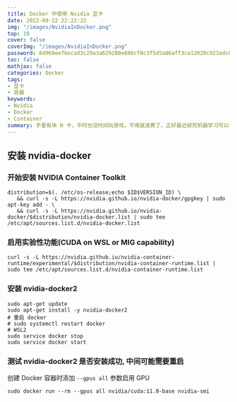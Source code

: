 ```yaml
---
title: Docker 中使用 Nvidia 显卡
date: 2022-09-22 22:22:22
img: "/images/NvidiaInDocker.png"
top: 10
cover: false
coverImg: "/images/NvidiaInDocker.png"
password: 8d969eef6ecad3c29a3a629280e686cf0c3f5d5a86aff3ca12020c923adc6c92
toc: false
mathjax: false
categories: Docker
tags:
- 显卡
- 容器
keywords:
- Nvidia
- Docker
- Container
summary: 手里有块 N 卡，平时也没时间玩游戏，不用就浪费了，正好最近研究机器学习可以使用 GPU 训练模型，要好好利用起来！来看看 Docker 中如何使用宿主机的 GPU 吧！
---
```


## 安装 nvidia-docker

### 开始安装 NVIDIA Container Toolkit

```shell
distribution=$(. /etc/os-release;echo $ID$VERSION_ID) \
   && curl -s -L https://nvidia.github.io/nvidia-docker/gpgkey | sudo apt-key add - \
   && curl -s -L https://nvidia.github.io/nvidia-docker/$distribution/nvidia-docker.list | sudo tee /etc/apt/sources.list.d/nvidia-docker.list
```

### 启用实验性功能(CUDA on WSL or MIG capability)

```shell
curl -s -L https://nvidia.github.io/nvidia-container-runtime/experimental/$distribution/nvidia-container-runtime.list | sudo tee /etc/apt/sources.list.d/nvidia-container-runtime.list
```

### 安装 nvidia-docker2

```shell
sudo apt-get update
sudo apt-get install -y nvidia-docker2
# 重启 docker
# sudo systemctl restart docker
# WSL2
sudo service docker stop
sudo service docker start
```

### 测试 nvidia-docker2 是否安装成功, 中间可能需要重启

创建 Docker 容器时添加 `--gpus all` 参数启用 GPU

```shell
sudo docker run --rm --gpus all nvidia/cuda:11.0-base nvidia-smi
```